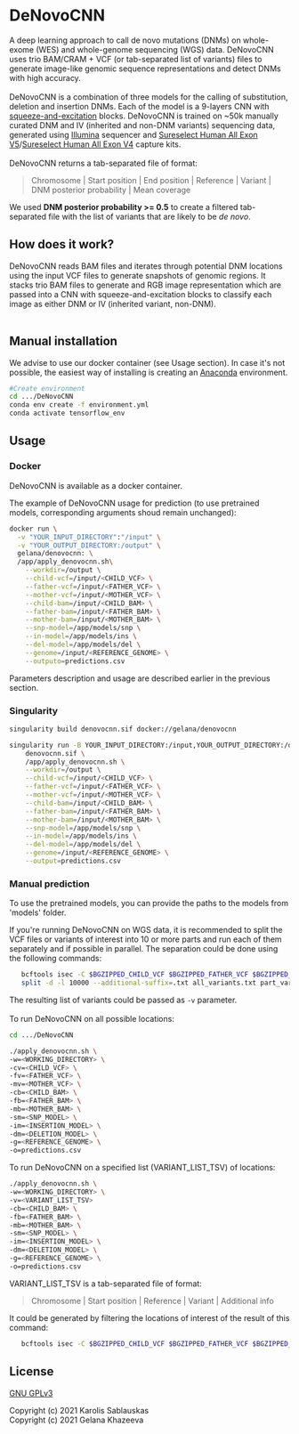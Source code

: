 # DeNovoCNN

A deep learning approach to call de novo mutations (DNMs) on whole-exome (WES) and whole-genome sequencing (WGS) data. DeNovoCNN uses trio BAM/CRAM + VCF (or tab-separated list of variants) files to generate image-like genomic sequence representations and detect DNMs with high accuracy. <br>
<br>
DeNovoCNN is a combination of three models for the calling of substitution, deletion and insertion DNMs. Each of the model is a 9-layers CNN with [squeeze-and-excitation](https://arxiv.org/pdf/1709.01507.pdf) blocks. DeNovoCNN is trained on ~50k manually curated DNM and IV (inherited and non-DNM variants) sequencing data, generated using [Illumina](https://www.illumina.com/) sequencer and [Sureselect Human
All Exon V5](https://www.agilent.com/cs/library/datasheets/public/AllExondatasheet-5990-9857EN.pdf)/[Sureselect Human
All Exon V4](https://www.agilent.com/cs/library/flyers/Public/5990-9857en_lo.pdf) capture kits.  <br>
<br>
DeNovoCNN returns a tab-separated file of format:
> Chromosome | Start position | End position | Reference | Variant | DNM posterior probability | Mean coverage 

We used **DNM posterior probability >= 0.5** to create a filtered tab-separated file with the list of variants that are likely to be *de novo*.

## How does it work?

DeNovoCNN reads BAM files and iterates through potential DNM locations using the input VCF files to generate snapshots of genomic regions. It stacks trio BAM files to generate and RGB image representation which are passed into a CNN with squeeze-and-excitation blocks to classify each image as either DNM or IV (inherited variant, non-DNM).<br>
<br>

## Manual installation
We advise to use our docker container (see Usage section). In case it's not possible, the easiest way of installing is creating an [Anaconda](https://www.anaconda.com/) environment. 

```bash
#Create environment 
cd .../DeNovoCNN
conda env create -f environment.yml
conda activate tensorflow_env
```

## Usage

### Docker

DeNovoCNN is available as a docker container. 

The example of DeNovoCNN usage for prediction (to use pretrained models, corresponding arguments shoud remain unchanged):
```bash
docker run \
  -v "YOUR_INPUT_DIRECTORY":"/input" \
  -v "YOUR_OUTPUT_DIRECTORY:/output" \
  gelana/denovocnn: \
  /app/apply_denovocnn.sh\
    --workdir=/output \
    --child-vcf=/input/<CHILD_VCF> \
    --father-vcf=/input/<FATHER_VCF> \
    --mother-vcf=/input/<MOTHER_VCF> \
    --child-bam=/input/<CHILD_BAM> \
    --father-bam=/input/<FATHER_BAM> \
    --mother-bam=/input/<MOTHER_BAM> \
    --snp-model=/app/models/snp \
    --in-model=/app/models/ins \
    --del-model=/app/models/del \
    --genome=/input/<REFERENCE_GENOME> \
    --outputo=predictions.csv
```
Parameters description and usage are described earlier in the previous section. 

### Singularity

```bash
singularity build denovocnn.sif docker://gelana/denovocnn
```

```bash
singularity run -B YOUR_INPUT_DIRECTORY:/input,YOUR_OUTPUT_DIRECTORY:/output \
    denovocnn.sif \
    /app/apply_denovocnn.sh \
    --workdir=/output \
    --child-vcf=/input/<CHILD_VCF> \
    --father-vcf=/input/<FATHER_VCF> \
    --mother-vcf=/input/<MOTHER_VCF> \
    --child-bam=/input/<CHILD_BAM> \
    --father-bam=/input/<FATHER_BAM> \
    --mother-bam=/input/<MOTHER_BAM> \
    --snp-model=/app/models/snp \
    --in-model=/app/models/ins \
    --del-model=/app/models/del \
    --genome=/input/<REFERENCE_GENOME> \
    --output=predictions.csv
```


### Manual prediction
To use the pretrained models, you can provide the paths to the models from 'models' folder. 

If you're running DeNovoCNN on WGS data, it is recommended to split the VCF files or variants of interest into 10 or more parts and run each of them separately and if possible in parallel. The separation could be done using the following commands:
```bash
   bcftools isec -C $BGZIPPED_CHILD_VCF $BGZIPPED_FATHER_VCF $BGZIPPED_MOTHER_VCF > all_variants.txt
   split -d -l 10000 --additional-suffix=.txt all_variants.txt part_variants

```
The resulting list of variants could be passed as `-v` parameter. <br>
<br>
To run DeNovoCNN on all possible locations: 
```bash
cd .../DeNovoCNN

./apply_denovocnn.sh \
-w=<WORKING_DIRECTORY> \
-cv=<CHILD_VCF> \
-fv=<FATHER_VCF> \
-mv=<MOTHER_VCF> \
-cb=<CHILD_BAM> \
-fb=<FATHER_BAM> \
-mb=<MOTHER_BAM> \
-sm=<SNP_MODEL> \
-im=<INSERTION_MODEL> \
-dm=<DELETION_MODEL> \
-g=<REFERENCE_GENOME> \
-o=predictions.csv
```

To run DeNovoCNN on a specified list (VARIANT_LIST_TSV) of locations:

```bash
./apply_denovocnn.sh \
-w=<WORKING_DIRECTORY> \
-v=<VARIANT_LIST_TSV>
-cb=<CHILD_BAM> \
-fb=<FATHER_BAM> \
-mb=<MOTHER_BAM> \
-sm=<SNP_MODEL> \
-im=<INSERTION_MODEL> \
-dm=<DELETION_MODEL> \
-g=<REFERENCE_GENOME> \
-o=predictions.csv
```
VARIANT_LIST_TSV is a tab-separated file of format:
> Chromosome | Start position | Reference | Variant | Additional info

It could be generated by filtering the locations of interest of the result of this command:

```bash
   bcftools isec -C $BGZIPPED_CHILD_VCF $BGZIPPED_FATHER_VCF $BGZIPPED_MOTHER_VCF > all_variants_list.txt
```
## License
[GNU GPLv3](https://choosealicense.com/licenses/gpl-3.0/)

Copyright (c) 2021 Karolis Sablauskas <br>
Copyright (c) 2021 Gelana Khazeeva
